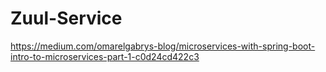 # Zuul-Service

https://medium.com/omarelgabrys-blog/microservices-with-spring-boot-intro-to-microservices-part-1-c0d24cd422c3
